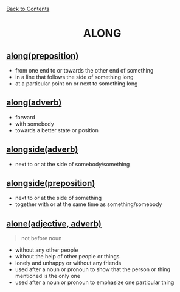 ﻿[Back to Contents](../../../README.md)


<h1 style="text-align: center;">ALONG</h1>


## [along(preposition)](https://www.oxfordlearnersdictionaries.com/definition/english/along_1)
- from one end to or towards the other end of something
- in a line that follows the side of something long
- at a particular point on or next to something long


## [along(adverb)](https://www.oxfordlearnersdictionaries.com/definition/english/along_2)
- forward
- with somebody
- towards a better state or position


## [alongside(adverb)](https://www.oxfordlearnersdictionaries.com/definition/english/alongside_1)
- next to or at the side of somebody/something


## [alongside(preposition)](https://www.oxfordlearnersdictionaries.com/definition/english/alongside_2)
- next to or at the side of something
- together with or at the same time as something/somebody


## [alone(adjective, adverb)](https://www.oxfordlearnersdictionaries.com/definition/english/alone)
> not before noun
- without any other people
- without the help of other people or things
- lonely and unhappy or without any friends
- used after a noun or pronoun to show that the person or thing mentioned is the only one
- used after a noun or pronoun to emphasize one particular thing
